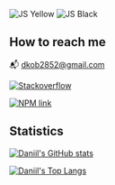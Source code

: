 ![JS Yellow](https://user-images.githubusercontent.com/93822098/182948677-69b2b947-6ef7-4aa3-8569-1bcdb82c1415.png#gh-dark-mode-only)
![JS Black](https://user-images.githubusercontent.com/93822098/182954546-1decbbd2-0954-420c-874b-05b6b9d9709f.png#gh-light-mode-only)

## How to reach me

📬 dkob2852@gmail.com

[![Stackoverflow](https://img.shields.io/static/v1?label=Daniil8k&message=stackoverflow&color=orange&style=flat&logo=stackoverflow)](https://stackoverflow.com/users/18267362/daniil8k)

[![NPM link](https://img.shields.io/static/v1?label=Daniil8k&message=npm&color=red&style=flat&logo=npm)](https://www.npmjs.com/~daniil8k)

## Statistics

[![Daniil's GitHub stats](https://github-readme-stats.vercel.app/api?username=Daniil8k&show_icons=true&hide=contribs&bg_color=ffffff00&text_color=58728f&border_color=21262d)](https://github.com/anuraghazra/github-readme-stats)

[![Daniil's Top Langs](https://github-readme-stats.vercel.app/api/top-langs/?username=Daniil8k&layout=compact&hide=vue&langs_count=6&bg_color=ffffff00&text_color=58728f&border_color=21262d)](https://github.com/anuraghazra/github-readme-stats)
